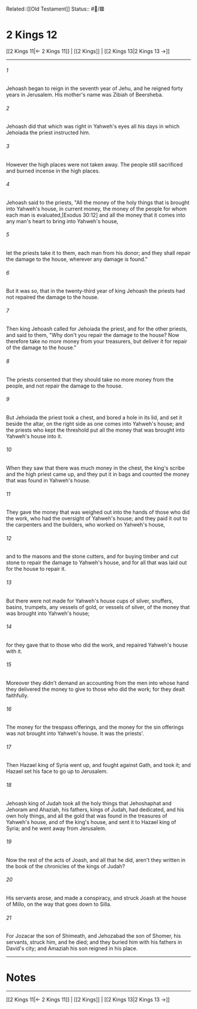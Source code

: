 Related::[[Old Testament]]
Status:: #📖/🟥
# 2 Kings 12

[[2 Kings 11|← 2 Kings 11]] | [[2 Kings]] | [[2 Kings 13|2 Kings 13 →]]
***



###### 1 
Jehoash began to reign in the seventh year of Jehu, and he reigned forty years in Jerusalem. His mother's name was Zibiah of Beersheba. 

###### 2 
Jehoash did that which was right in Yahweh's eyes all his days in which Jehoiada the priest instructed him. 

###### 3 
However the high places were not taken away. The people still sacrificed and burned incense in the high places. 

###### 4 
Jehoash said to the priests, "All the money of the holy things that is brought into Yahweh's house, in current money, the money of the people for whom each man is evaluated,<crossref intro="12:4">[Exodus 30:12]</crossref> and all the money that it comes into any man's heart to bring into Yahweh's house, 

###### 5 
let the priests take it to them, each man from his donor; and they shall repair the damage to the house, wherever any damage is found." 

###### 6 
But it was so, that in the twenty-third year of king Jehoash the priests had not repaired the damage to the house. 

###### 7 
Then king Jehoash called for Jehoiada the priest, and for the other priests, and said to them, "Why don't you repair the damage to the house? Now therefore take no more money from your treasurers, but deliver it for repair of the damage to the house." 

###### 8 
The priests consented that they should take no more money from the people, and not repair the damage to the house. 

###### 9 
But Jehoiada the priest took a chest, and bored a hole in its lid, and set it beside the altar, on the right side as one comes into Yahweh's house; and the priests who kept the threshold put all the money that was brought into Yahweh's house into it. 

###### 10 
When they saw that there was much money in the chest, the king's scribe and the high priest came up, and they put it in bags and counted the money that was found in Yahweh's house. 

###### 11 
They gave the money that was weighed out into the hands of those who did the work, who had the oversight of Yahweh's house; and they paid it out to the carpenters and the builders, who worked on Yahweh's house, 

###### 12 
and to the masons and the stone cutters, and for buying timber and cut stone to repair the damage to Yahweh's house, and for all that was laid out for the house to repair it. 

###### 13 
But there were not made for Yahweh's house cups of silver, snuffers, basins, trumpets, any vessels of gold, or vessels of silver, of the money that was brought into Yahweh's house; 

###### 14 
for they gave that to those who did the work, and repaired Yahweh's house with it. 

###### 15 
Moreover they didn't demand an accounting from the men into whose hand they delivered the money to give to those who did the work; for they dealt faithfully. 

###### 16 
The money for the trespass offerings, and the money for the sin offerings was not brought into Yahweh's house. It was the priests'. 

###### 17 
Then Hazael king of Syria went up, and fought against Gath, and took it; and Hazael set his face to go up to Jerusalem. 

###### 18 
Jehoash king of Judah took all the holy things that Jehoshaphat and Jehoram and Ahaziah, his fathers, kings of Judah, had dedicated, and his own holy things, and all the gold that was found in the treasures of Yahweh's house, and of the king's house, and sent it to Hazael king of Syria; and he went away from Jerusalem. 

###### 19 
Now the rest of the acts of Joash, and all that he did, aren't they written in the book of the chronicles of the kings of Judah? 

###### 20 
His servants arose, and made a conspiracy, and struck Joash at the house of Millo, on the way that goes down to Silla. 

###### 21 
For Jozacar the son of Shimeath, and Jehozabad the son of Shomer, his servants, struck him, and he died; and they buried him with his fathers in David's city; and Amaziah his son reigned in his place.

---
# Notes


***
[[2 Kings 11|← 2 Kings 11]] | [[2 Kings]] | [[2 Kings 13|2 Kings 13 →]]
